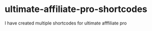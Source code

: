 # ultimate-affiliate-pro-shortcodes
I have created multiple shortcodes for ultimate afffiliate pro 
